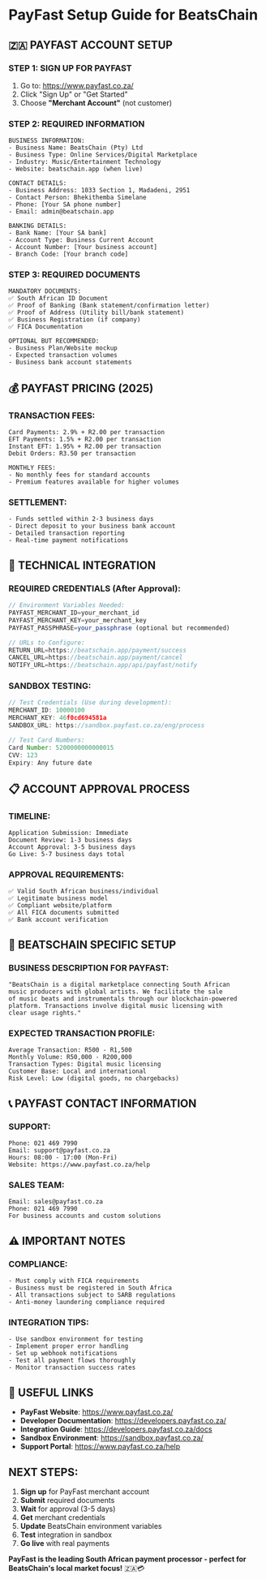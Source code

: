 # PayFast Setup Guide for BeatsChain

## 🇿🇦 PAYFAST ACCOUNT SETUP

### STEP 1: SIGN UP FOR PAYFAST
1. Go to: https://www.payfast.co.za/
2. Click "Sign Up" or "Get Started"
3. Choose **"Merchant Account"** (not customer)

### STEP 2: REQUIRED INFORMATION
```
BUSINESS INFORMATION:
- Business Name: BeatsChain (Pty) Ltd
- Business Type: Online Services/Digital Marketplace
- Industry: Music/Entertainment Technology
- Website: beatschain.app (when live)

CONTACT DETAILS:
- Business Address: 1033 Section 1, Madadeni, 2951
- Contact Person: Bhekithemba Simelane
- Phone: [Your SA phone number]
- Email: admin@beatschain.app

BANKING DETAILS:
- Bank Name: [Your SA bank]
- Account Type: Business Current Account
- Account Number: [Your business account]
- Branch Code: [Your branch code]
```

### STEP 3: REQUIRED DOCUMENTS
```
MANDATORY DOCUMENTS:
✅ South African ID Document
✅ Proof of Banking (Bank statement/confirmation letter)
✅ Proof of Address (Utility bill/bank statement)
✅ Business Registration (if company)
✅ FICA Documentation

OPTIONAL BUT RECOMMENDED:
- Business Plan/Website mockup
- Expected transaction volumes
- Business bank account statements
```

## 💰 PAYFAST PRICING (2025)

### TRANSACTION FEES:
```
Card Payments: 2.9% + R2.00 per transaction
EFT Payments: 1.5% + R2.00 per transaction
Instant EFT: 1.95% + R2.00 per transaction
Debit Orders: R3.50 per transaction

MONTHLY FEES:
- No monthly fees for standard accounts
- Premium features available for higher volumes
```

### SETTLEMENT:
```
- Funds settled within 2-3 business days
- Direct deposit to your business bank account
- Detailed transaction reporting
- Real-time payment notifications
```

## 🔧 TECHNICAL INTEGRATION

### REQUIRED CREDENTIALS (After Approval):
```javascript
// Environment Variables Needed:
PAYFAST_MERCHANT_ID=your_merchant_id
PAYFAST_MERCHANT_KEY=your_merchant_key
PAYFAST_PASSPHRASE=your_passphrase (optional but recommended)

// URLs to Configure:
RETURN_URL=https://beatschain.app/payment/success
CANCEL_URL=https://beatschain.app/payment/cancel
NOTIFY_URL=https://beatschain.app/api/payfast/notify
```

### SANDBOX TESTING:
```javascript
// Test Credentials (Use during development):
MERCHANT_ID: 10000100
MERCHANT_KEY: 46f0cd694581a
SANDBOX_URL: https://sandbox.payfast.co.za/eng/process

// Test Card Numbers:
Card Number: 5200000000000015
CVV: 123
Expiry: Any future date
```

## 📋 ACCOUNT APPROVAL PROCESS

### TIMELINE:
```
Application Submission: Immediate
Document Review: 1-3 business days
Account Approval: 3-5 business days
Go Live: 5-7 business days total
```

### APPROVAL REQUIREMENTS:
```
✅ Valid South African business/individual
✅ Legitimate business model
✅ Compliant website/platform
✅ All FICA documents submitted
✅ Bank account verification
```

## 🚀 BEATSCHAIN SPECIFIC SETUP

### BUSINESS DESCRIPTION FOR PAYFAST:
```
"BeatsChain is a digital marketplace connecting South African 
music producers with global artists. We facilitate the sale 
of music beats and instrumentals through our blockchain-powered 
platform. Transactions involve digital music licensing with 
clear usage rights."
```

### EXPECTED TRANSACTION PROFILE:
```
Average Transaction: R500 - R1,500
Monthly Volume: R50,000 - R200,000
Transaction Types: Digital music licensing
Customer Base: Local and international
Risk Level: Low (digital goods, no chargebacks)
```

## 📞 PAYFAST CONTACT INFORMATION

### SUPPORT:
```
Phone: 021 469 7990
Email: support@payfast.co.za
Hours: 08:00 - 17:00 (Mon-Fri)
Website: https://www.payfast.co.za/help
```

### SALES TEAM:
```
Email: sales@payfast.co.za
Phone: 021 469 7990
For business accounts and custom solutions
```

## ⚠️ IMPORTANT NOTES

### COMPLIANCE:
```
- Must comply with FICA requirements
- Business must be registered in South Africa
- All transactions subject to SARB regulations
- Anti-money laundering compliance required
```

### INTEGRATION TIPS:
```
- Use sandbox environment for testing
- Implement proper error handling
- Set up webhook notifications
- Test all payment flows thoroughly
- Monitor transaction success rates
```

## 🔗 USEFUL LINKS

- **PayFast Website**: https://www.payfast.co.za/
- **Developer Documentation**: https://developers.payfast.co.za/
- **Integration Guide**: https://developers.payfast.co.za/docs
- **Sandbox Environment**: https://sandbox.payfast.co.za/
- **Support Portal**: https://www.payfast.co.za/help

## NEXT STEPS:

1. **Sign up** for PayFast merchant account
2. **Submit** required documents
3. **Wait** for approval (3-5 days)
4. **Get** merchant credentials
5. **Update** BeatsChain environment variables
6. **Test** integration in sandbox
7. **Go live** with real payments

**PayFast is the leading South African payment processor - perfect for BeatsChain's local market focus!** 🇿🇦💳